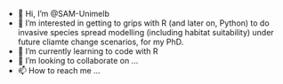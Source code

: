 - 👋 Hi, I’m @SAM-Unimelb
- 👀 I’m interested in getting to grips with R (and later on, Python) to do invasive species spread modelling (including habitat suitability) under future cliamte change scenarios, for my PhD. 
- 🌱 I’m currently learning to code with R
- 💞️ I’m looking to collaborate on ...
- 📫 How to reach me ...

<!---
SAM-Unimelb/SAM-Unimelb is a ✨ special ✨ repository because its `README.md` (this file) appears on your GitHub profile.
You can click the Preview link to take a look at your changes.
--->
